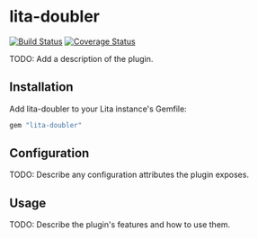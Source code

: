 # lita-doubler

[![Build Status](https://travis-ci.org/mutougmy/lita-doubler.png?branch=master)](https://travis-ci.org/mutougmy/lita-doubler)
[![Coverage Status](https://coveralls.io/repos/mutougmy/lita-doubler/badge.png)](https://coveralls.io/r/mutougmy/lita-doubler)

TODO: Add a description of the plugin.

## Installation

Add lita-doubler to your Lita instance's Gemfile:

``` ruby
gem "lita-doubler"
```

## Configuration

TODO: Describe any configuration attributes the plugin exposes.

## Usage

TODO: Describe the plugin's features and how to use them.
